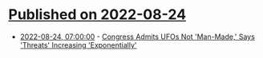 # [Published on 2022-08-24](index.md)

* [2022-08-24, 07:00:00](https://entertainment.slashdot.org/story/22/08/23/2131212/congress-admits-ufos-not-man-made-says-threats-increasing-exponentially?utm_source=rss1.0mainlinkanon&utm_medium=feed) - [Congress Admits UFOs Not 'Man-Made,' Says 'Threats' Increasing 'Exponentially'](https://entertainment.slashdot.org/story/22/08/23/2131212/congress-admits-ufos-not-man-made-says-threats-increasing-exponentially?utm_source=rss1.0mainlinkanon&utm_medium=feed)

